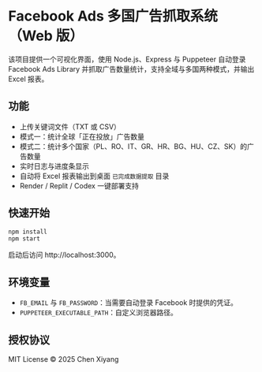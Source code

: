 # Facebook Ads 多国广告抓取系统（Web 版）

该项目提供一个可视化界面，使用 Node.js、Express 与 Puppeteer 自动登录 Facebook Ads Library 并抓取广告数量统计，支持全域与多国两种模式，并输出 Excel 报表。

## 功能
- 上传关键词文件（TXT 或 CSV）
- 模式一：统计全球「正在投放」广告数量
- 模式二：统计多个国家（PL、RO、IT、GR、HR、BG、HU、CZ、SK）的广告数量
- 实时日志与进度条显示
- 自动将 Excel 报表输出到桌面 `已完成数据提取` 目录
- Render / Replit / Codex 一键部署支持

## 快速开始
```bash
npm install
npm start
```
启动后访问 http://localhost:3000。

## 环境变量
- `FB_EMAIL` 与 `FB_PASSWORD`：当需要自动登录 Facebook 时提供的凭证。
- `PUPPETEER_EXECUTABLE_PATH`：自定义浏览器路径。

## 授权协议
MIT License © 2025 Chen Xiyang
